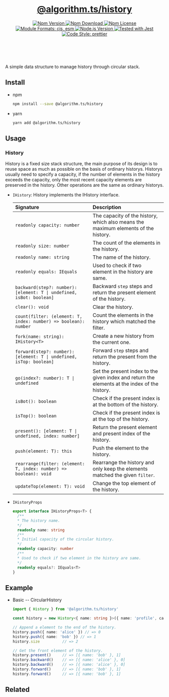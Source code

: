 <header>
  <h1 align="center">
    <a href="https://github.com/guanghechen/algorithm.ts/tree/@algorithm.ts/history@1.0.1/packages/history#readme">@algorithm.ts/history</a>
  </h1>
  <div align="center">
    <a href="https://www.npmjs.com/package/@algorithm.ts/history">
      <img
        alt="Npm Version"
        src="https://img.shields.io/npm/v/@algorithm.ts/history.svg"
      />
    </a>
    <a href="https://www.npmjs.com/package/@algorithm.ts/history">
      <img
        alt="Npm Download"
        src="https://img.shields.io/npm/dm/@algorithm.ts/history.svg"
      />
    </a>
    <a href="https://www.npmjs.com/package/@algorithm.ts/history">
      <img
        alt="Npm License"
        src="https://img.shields.io/npm/l/@algorithm.ts/history.svg"
      />
    </a>
    <a href="#install">
      <img
        alt="Module Formats: cjs, esm"
        src="https://img.shields.io/badge/module_formats-cjs%2C%20esm-green.svg"
      />
    </a>
    <a href="https://github.com/nodejs/node">
      <img
        alt="Node.js Version"
        src="https://img.shields.io/node/v/@algorithm.ts/history"
      />
    </a>
    <a href="https://github.com/facebook/jest">
      <img
        alt="Tested with Jest"
        src="https://img.shields.io/badge/tested_with-jest-9c465e.svg"
      />
    </a>
    <a href="https://github.com/prettier/prettier">
      <img
        alt="Code Style: prettier"
        src="https://img.shields.io/badge/code_style-prettier-ff69b4.svg?style=flat-square"
      />
    </a>
  </div>
</header>
<br/>

A simple data structure to manage history through circular stack.

## Install

- npm

  ```bash
  npm install --save @algorithm.ts/history
  ```

- yarn

  ```bash
  yarn add @algorithm.ts/history
  ```

## Usage

### History

History is a fixed size stack structure, the main purpose of its design is to reuse space as much as
possible on the basis of ordinary historys. Historys usually need to specify a capacity, if the
number of elements in the history exceeds the capacity, only the most recent capacity elements are
preserved in the history. Other operations are the same as ordinary historys.

- `IHistory`: History implements the IHistory interface.

  | Signature                                                            | Description                                                                                   |
  | :------------------------------------------------------------------- | :-------------------------------------------------------------------------------------------- |
  | `readonly capacity: number`                                          | The capacity of the history, which also means the maximum elements of the history.            |
  | `readonly size: number`                                              | The count of the elements in the history.                                                     |
  | `readonly name: string`                                              | The name of the history.                                                                      |
  | `readonly equals: IEquals`                                           | Used to check if two element in the history are same.                                         |
  | `backward(step?: number): [element: T \| undefined, isBot: boolean]` | Backward `step` steps and return the present element of the history.                          |
  | `clear(): void`                                                      | Clear the history.                                                                            |
  | `count(filter: (element: T, index: number) => boolean): number`      | Count the elements in the history which matched the filter.                                   |
  | `fork(name: string): IHistory<T>`                                    | Create a new history from the current one.                                                    |
  | `forward(step?: number): [element: T \| undefined, isTop: boolean]`  | Forward `step` steps and return the present from the history.                                 |
  | `go(index?: number): T \| undefined`                                 | Set the present index to the given index and return the elements at the index of the history. |
  | `isBot(): boolean`                                                   | Check if the present index is at the bottom of the history.                                   |
  | `isTop(): boolean`                                                   | Check if the present index is at the top of the history.                                      |
  | `present(): [element: T \| undefined, index: number]`                | Return the present element and present index of the history.                                  |
  | `push(element: T): this`                                             | Push the element to the history.                                                              |
  | `rearrange(filter: (element: T, index: number) => boolean): void`    | Rearrange the history and only keep the elements matched the given `filter`.                  |
  | `updateTop(element: T): void`                                        | Change the top element of the history.                                                        |

- `IHistoryProps`

  ```typescript
  export interface IHistoryProps<T> {
    /**
    * The history name.
    */
    readonly name: string
    /**
    * Initial capacity of the circular history.
    */
    readonly capacity: number
    /**
    * Used to check if two element in the history are same.
    */
    readonly equals?: IEquals<T>
  }
  ```

## Example

- Basic -- CircularHistory

  ```typescript
  import { History } from '@algorithm.ts/history'

  const history = new History<{ name: string }>({ name: 'profile', capacity: 100 })

  // Append a element to the end of the history.
  history.push({ name: 'alice' }) // => 0
  history.push({ name: 'bob' }) // => 1
  history.size          // => 2

  // Get the front element of the history.
  history.present()     // => [{ name: 'bob' }, 1]
  history.backward()    // => [{ name: 'alice' }, 0]
  history.backward()    // => [{ name: 'alice' }, 0]
  history.forward()     // => [{ name: 'bob' }, 1]
  history.forward()     // => [{ name: 'bob' }, 1]
  ```

## Related

[homepage]:
  https://github.com/guanghechen/algorithm.ts/tree/@algorithm.ts/history@1.0.1/packages/history#readme
